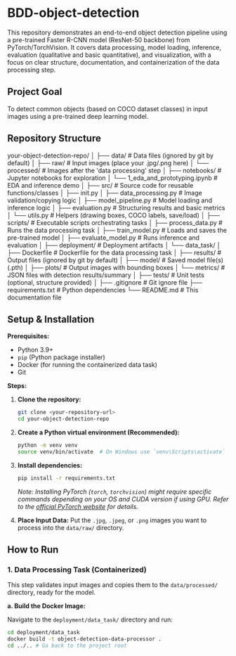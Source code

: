 # BDD-object-detection

This repository demonstrates an end-to-end object detection pipeline using a pre-trained Faster R-CNN model (ResNet-50 backbone) from PyTorch/TorchVision. It covers data processing, model loading, inference, evaluation (qualitative and basic quantitative), and visualization, with a focus on clear structure, documentation, and containerization of the data processing step.

## Project Goal

To detect common objects (based on COCO dataset classes) in input images using a pre-trained deep learning model.

## Repository Structure
your-object-detection-repo/
│
├── data/                 # Data files (ignored by git by default)
│   ├── raw/              # Input images (place your .jpg/.png here)
│   └── processed/        # Images after the 'data processing' step
│
├── notebooks/            # Jupyter notebooks for exploration
│   └── 1_eda_and_prototyping.ipynb # EDA and inference demo
│
├── src/                  # Source code for reusable functions/classes
│   ├── init.py
│   ├── data_processing.py # Image validation/copying logic
│   ├── model_pipeline.py  # Model loading and inference logic
│   ├── evaluation.py      # Structuring results and basic metrics
│   └── utils.py           # Helpers (drawing boxes, COCO labels, save/load)
│
├── scripts/              # Executable scripts orchestrating tasks
│   ├── process_data.py   # Runs the data processing task
│   ├── train_model.py    # Loads and saves the pre-trained model
│   ├── evaluate_model.py # Runs inference and evaluation
│
├── deployment/           # Deployment artifacts
│   └── data_task/
│       ├── Dockerfile      # Dockerfile for the data processing task
│
├── results/              # Output files (ignored by git by default)
│   ├── model/            # Saved model file(s) (.pth)
│   ├── plots/            # Output images with bounding boxes
│   └── metrics/          # JSON files with detection results/summary
│
├── tests/                # Unit tests (optional, structure provided)
│
├── .gitignore            # Git ignore file
├── requirements.txt      # Python dependencies
└── README.md             # This documentation file
## Setup & Installation

**Prerequisites:**

* Python 3.9+
* `pip` (Python package installer)
* Docker (for running the containerized data task)
* Git

**Steps:**

1.  **Clone the repository:**
    ```bash
    git clone <your-repository-url>
    cd your-object-detection-repo
    ```

2.  **Create a Python virtual environment (Recommended):**
    ```bash
    python -m venv venv
    source venv/bin/activate  # On Windows use `venv\Scripts\activate`
    ```

3.  **Install dependencies:**
    ```bash
    pip install -r requirements.txt
    ```
    *Note: Installing PyTorch (`torch`, `torchvision`) might require specific commands depending on your OS and CUDA version if using GPU. Refer to the [official PyTorch website](https://pytorch.org/get-started/locally/) for details.*

4.  **Place Input Data:**
    Put the `.jpg`, `.jpeg`, or `.png` images you want to process into the `data/raw/` directory.

## How to Run

### 1. Data Processing Task (Containerized)

This step validates input images and copies them to the `data/processed/` directory, ready for the model.

**a. Build the Docker Image:**

Navigate to the `deployment/data_task/` directory and run:
```bash
cd deployment/data_task
docker build -t object-detection-data-processor .
cd ../.. # Go back to the project root